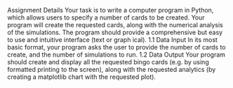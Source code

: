  Assignment Details
 Your task is to write a computer program in Python, which allows users to
 specify a number of cards to be created. Your program will create the requested
 cards, along with the numerical analysis of the simulations. The program should
 provide a comprehensive but easy to use and intuitive interface (text or graph
ical).
 1.1 Data Input
 In its most basic format, your program asks the user to provide the number of
 cards to create, and the number of simulations to run.
 1.2 Data Output
 Your program should create and display all the requested bingo cards (e.g. by
 using formatted printing to the screen), along with the requested analytics (by
 creating a matplotlib chart with the requested plot). 
